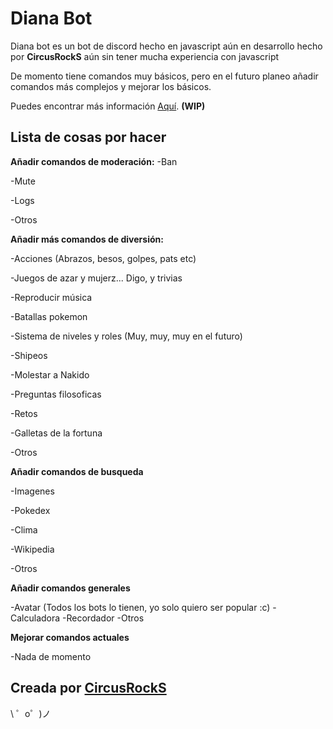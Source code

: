 Diana Bot
=========================

Diana bot es un bot de discord hecho en javascript aún en desarrollo hecho por
**CircusRockS** aún sin tener mucha experiencia con javascript

De momento tiene comandos muy básicos, pero en el futuro planeo añadir comandos
más complejos y mejorar los básicos.

Puedes encontrar más información [Aquí](https://dianabot.glitch.me). **(WIP)**


Lista de cosas por hacer
------------------------

**Añadir comandos de moderación:**
  -Ban

  -Mute

  -Logs

  -Otros

**Añadir más comandos de diversión:**
  
   -Acciones (Abrazos, besos, golpes, pats etc)

   -Juegos de azar y mujerz... Digo, y trivias

   -Reproducir música

   -Batallas pokemon

   -Sistema de niveles y roles (Muy, muy, muy en el futuro)

   -Shipeos

   -Molestar a Nakido

   -Preguntas filosoficas

   -Retos

   -Galletas de la fortuna

   -Otros

**Añadir comandos de busqueda**

  -Imagenes

  -Pokedex

  -Clima

  -Wikipedia

  -Otros

**Añadir comandos generales**
  
  -Avatar (Todos los bots lo tienen, yo solo quiero ser popular :c)
  -Calculadora
  -Recordador
  -Otros
  
**Mejorar comandos actuales**

  -Nada de momento


Creada por [CircusRockS](https://github.com/CircusRockS)
-------------------

\ ゜o゜)ノ
